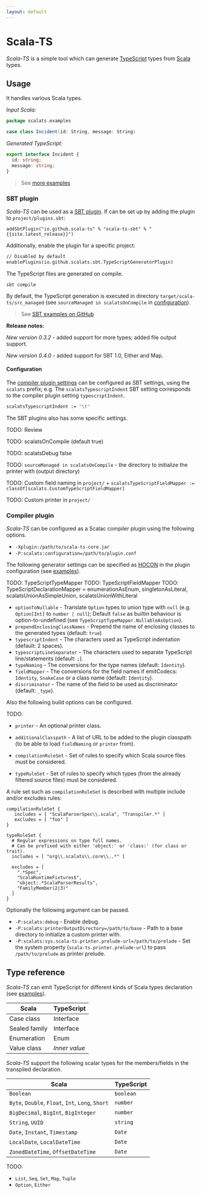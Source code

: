```yaml
---
layout: default
---
```


# Scala-TS

*Scala-TS* is a simple tool which can generate [TypeScript](https://www.typescriptlang.org) types from [Scala](https://www.scala-lang.org/) types.

## Usage

It handles various Scala types.

*Input Scala:*

```scala
package scalats.examples

case class Incident(id: String, message: String)
```

*Generated TypeScript:*

```typescript
export interface Incident {
  id: string;
  message: string;
}
```

> See [more examples](./examples.html)

### SBT plugin

*Scala-TS* can be used as a [SBT plugin](#sbt-plugin).
If can be set up by adding the plugin to `project/plugins.sbt`:

    addSbtPlugin("io.github.scala-ts" % "scala-ts-sbt" % "{{site.latest_release}}")

Additionally, enable the plugin for a specific project:

```ocaml
// Disabled by default
enablePlugins(io.github.scalats.sbt.TypeScriptGeneratorPlugin)
```

The TypeScript files are generated on compile.

    sbt compile

By default, the TypeScript generation is executed in directory `target/scala-ts/src_managed` (see `sourceManaged in scalatsOnCompile` in [configuration](#configuration)).

> See [SBT examples on GitHub](https://github.com/scala-ts/scala-ts/tree/master/sbt-plugin/src/sbt-test/scala-ts-sbt/)

**Release notes:**

*New version 0.3.2* - added support for more types; added file output support.

*New version 0.4.0* - added support for SBT 1.0, Either and Map.

#### Configuration

The [compiler plugin settings](#compiler-plugin) can be configured as SBT settings, using the `scalats` prefix; e.g. The `scalatsTypescriptIndent` SBT setting corresponds to the compiler plugin setting `typescriptIndent`.

```ocaml
scalatsTypescriptIndent := "\t"
```

The SBT plugins also has some specific settings.

TODO: Review

TODO: scalatsOnCompile (default true)

TODO: scalatsDebug false

TODO: `sourceManaged in scalatsOnCompile` - the directory to initialize the printer with (output directory)

TODO: Custom field naming in `project/` + `scalatsTypeScriptFieldMapper := classOf[scalats.CustomTypeScriptFieldMapper]`

TODO: Custom printer in `project/`

### Compiler plugin

*Scala-TS* can be configured as a Scalac compiler plugin using the following options.

- `-Xplugin:/path/to/scala-ts-core.jar`
- `-P:scalats:configuration=/path/to/plugin.conf`

The following generator settings can be specified as [HOCON](https://github.com/lightbend/config#using-hocon-the-json-superset) in the plugin configuration (see [examples](../core/src/test/resources/plugin-conf.xml)).

TODO: TypeScriptTypeMapper
TODO: TypeScriptFieldMapper
TODO: TypeScriptDeclarationMapper = enumerationAsEnum, singletonAsLiteral, scalatsUnionAsSimpleUnion, scalatsUnionWithLiteral

- `optionToNullable` - Translate `Option` types to union type with `null` (e.g. `Option[Int]` to `number | null`); Default `false` as builtin behaviour is option-to-undefined (see `TypeScriptTypeMapper.NullableAsOption`).
- `prependEnclosingClassNames` - Prepend the name of enclosing classes to the generated types (default: `true`)
- `typescriptIndent` - The characters used as TypeScript indentation (default: 2 spaces).
- `typescriptLineSeparator` - The characters used to separate TypeScript line/statements (default: `;`).
- `typeNaming` - The conversions for the type names (default: `Identity`).
- `fieldMapper` - The conversions for the field names if emitCodecs: `Identity`, `SnakeCase` or a class name (default: `Identity`).
- `discriminator` - The name of the field to be used as discriminator (default: `_type`).

Also the following build options can be configured.

TODO:
- `printer` - An optional printer class.
- `additionalClasspath` - A list of URL to be added to the plugin classpath (to be able to load `fieldNaming` or `printer` from).

- `compilationRuleSet` - Set of rules to specify which Scala source files must be considered.
- `typeRuleSet` - Set of rules to specify which types (from the already filtered source files) must be considered.

A rule set such as `compilationRuleSet` is described with multiple include and/or excludes rules:

```
compilationRuleSet {
   includes = [ "ScalaParserSpec\\.scala", "Transpiler.*" ]
   excludes = [ "foo" ]
}

typeRuleSet {
  # Regular expressions on type full names.
  # Can be prefixed with either 'object:' or 'class:' (for class or trait).
  includes = [ "org\\.scalats\\.core\\..*" ]

  excludes = [
    ".*Spec", 
    "ScalaRuntimeFixtures$", 
    "object:.*ScalaParserResults", 
    "FamilyMember(2|3)"
  ]
}
```

Optionally the following argument can be passed.

- `-P:scalats:debug` - Enable debug.
- `-P:scalats:printerOutputDirectory=/path/to/base` - Path to a base directory to initialize a custom printer with.
- `-P:scalats:sys.scala-ts.printer.prelude-url=/path/to/prelude` - Set the system property (`scala-ts.printer.prelude-url`) to pass `/path/to/prelude` as printer prelude.

## Type reference

*Scala-TS* can emit TypeScript for different kinds of Scala types declaration (see [examples](#examples)).

| Scala         | TypeScript    |
| ------------- | ------------- |
| Case class    | Interface     |
| Sealed family | Interface     |
| Enumeration   | Enum          |
| Value class   | *Inner value* |

*Scala-TS* support the following scalar types for the members/fields in the transpiled declaration.

| Scala                                             | TypeScript |
| ------------------------------------------------- | ---------- |
| `Boolean`                                         | `boolean`  |
| `Byte`, `Double`, `Float`, `Int`, `Long`, `Short` | `number`   |
| `BigDecimal`, `BigInt`, `BigInteger`              | `number`   |
| `String`, `UUID`                                  | `string`   |
| `Date`, `Instant`, `Timestamp`                    | `Date`     |
| `LocalDate`, `LocalDateTime`                      | `Date`     |
| `ZonedDateTime`, `OffsetDateTime`                 | `Date`     |

TODO:
- `List`, `Seq`, `Set`, `Map`, `Tuple`
- `Option`, `Either`